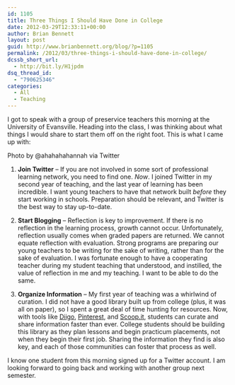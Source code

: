 ```yaml
---
id: 1105
title: Three Things I Should Have Done in College
date: 2012-03-29T12:33:11+00:00
author: Brian Bennett
layout: post
guid: http://www.brianbennett.org/blog/?p=1105
permalink: /2012/03/three-things-i-should-have-done-in-college/
dcssb_short_url:
  - http://bit.ly/H1jpdm
dsq_thread_id:
  - "790625346"
categories:
  - All
  - Teaching
---
```

I got to speak with a group of preservice teachers this morning at the University of Evansville. Heading into the class, I was thinking about what things I would share to start them off on the right foot. This is what I came up with:

<div style="max-width: 285px" class="wp-caption alignleft">
  <a href="https://twitter.com/#!/ahahahahannah/status/185386599599714304/photo/1/large"></a>
  
  <p class="wp-caption-text">
    Photo by @ahahahahannah via Twitter
  </p>
</div>

1. **Join Twitter** &#8211; If you are not involved in some sort of professional learning network, you need to find one. _Now_. I joined Twitter in my second year of teaching, and the last year of learning has been incredible. I want young teachers to have that network built _before_ they start working in schools. Preparation should be relevant, and Twitter is the best way to stay up-to-date.

2. **Start Blogging** &#8211; Reflection is key to improvement. If there is no reflection in the learning process, growth cannot occur. Unfortunately, reflection usually comes when graded papers are returned. We cannot equate reflection with evaluation. Strong programs are preparing our young teachers to be writing for the sake of writing, rather than for the sake of evaluation. I was fortunate enough to have a cooperating teacher during my student teaching that understood, and instilled, the value of reflection in me and my teaching. I want to be able to do the same.

3. **Organize Information** &#8211; My first year of teaching was a whirlwind of curation. I did not have a good library built up from college (plus, it was all on paper), so I spent a great deal of time hunting for resources. Now, with tools like [Diigo](http://www.diigo.com), [Pinterest](http://www.pinterest.com), and [Scoop.it](http://www.scoop.it), students can curate and share information faster than ever. College students should be building this library as they plan lessons and begin practicum placements, not when they begin their first job. Sharing the information they find is also key, and each of those communities can foster that process as well.

I know one student from this morning signed up for a Twitter account. I am looking forward to going back and working with another group next semester.